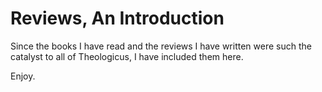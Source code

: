# Reviews, An Introduction

Since the books I have read and the reviews I have written were such the catalyst to all of Theologicus, I have included them here.

Enjoy.
